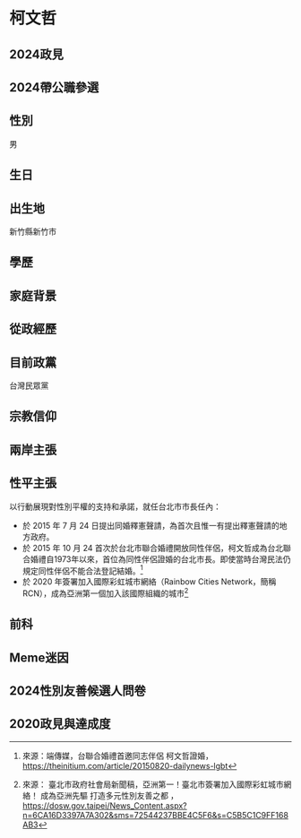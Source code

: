# 柯文哲

## 2024政見

## 2024帶公職參選

## 性別

男

## 生日

## 出生地

新竹縣新竹市

## 學歷

## 家庭背景

## 從政經歷

## 目前政黨

台灣民眾黨

## 宗教信仰

## 兩岸主張

## 性平主張

以行動展現對性別平權的支持和承諾，就任台北市市長任內：
* 於 2015 年 7 月 24 日提出同婚釋憲聲請，為首次且惟一有提出釋憲聲請的地方政府。
* 於 2015 年 10 月 24 首次於台北市聯合婚禮開放同性伴侶，柯文哲成為台北聯合婚禮自1973年以來，首位為同性伴侶證婚的台北市長。即使當時台灣民法仍規定同性伴侶不能合法登記結婚。[^ti]
* 於 2020 年簽署加入國際彩虹城市網絡（Rainbow Cities Network，簡稱RCN），成為亞洲第一個加入該國際組織的城市[^tp]

[^ti]: 來源：端傳媒，台聯合婚禮首邀同志伴侶 柯文哲證婚，https://theinitium.com/article/20150820-dailynews-lgbt 
[^tp]: 來源： 臺北市政府社會局新聞稿，亞洲第一！臺北市簽署加入國際彩虹城市網絡！ 成為亞洲先驅 打造多元性別友善之都
，https://dosw.gov.taipei/News_Content.aspx?n=6CA16D3397A7A302&sms=72544237BBE4C5F6&s=C5B5C1C9FF168AB3

## 前科

## Meme迷因

## 2024性別友善候選人問卷

## 2020政見與達成度
